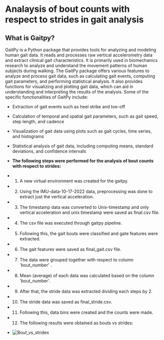 # Analaysis of bout counts with respect to strides in gait analysis

## What is Gaitpy?
GaitPy is a Python package that provides tools for analyzing and modeling human gait data. It reads and processes raw vertical accelerometry data and extract clinical gait characteristics. It is primarily used in biomechanics research to analyze and understand the movement patterns of human subjects during walking. The GaitPy package offers various features to analyze and process gait data, such as calculating gait events, computing gait parameters, and performing statistical analysis. It also provides functions for visualizing and plotting gait data, which can aid in understanding and interpreting the results of the analysis.
Some of the specific functionalities of GaitPy include:
* Extraction of gait events such as heel strike and toe-off
* Calculation of temporal and spatial gait parameters, such as gait speed, step length, and cadence
* Visualization of gait data using plots such as gait cycles, time series, and histograms
* Statistical analysis of gait data, including computing means, standard deviations, and confidence intervals

* **The following steps were performed for the analysis of bout counts with respect to strides:**
* 1. A new virtual environment was created for the gaitpy.
* 2. Using the IMU-data-10-17-2022 data, preprocessing was done to extract just the vertical acceleration. 
* 3. The timestamp data was converted to Unix-timestamp and only vertical acceleration and unix timestamp were saved as final.csv file.
* 4. The csv file was executed through gaitpy pipeline.
* 5. Following this, the gait bouts were classified and gate features were extracted.
* 6. The gait features were saved as final_gait.csv file.
* 7. The data were grouped together with respect to column 'bout_number' .
* 8. Mean (average) of each data was calculated based on the column 'bout_number'.
* 9. After that, the stride data was extracted dividing each steps by 2.
* 10. The stride data was saved as final_stride.csv.
* 11. Following this, data bins were created and the counts were made.
* 12. The following results were obtained as bouts vs strides: 
* ![Bout_vs_strides](https://user-images.githubusercontent.com/130417028/231067288-a680342a-0e08-43e9-b086-3d6943febf8e.png)

  
